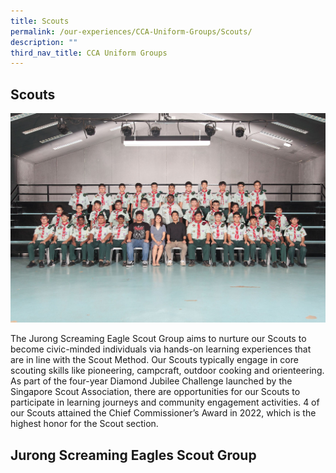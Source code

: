 ```yaml
---
title: Scouts
permalink: /our-experiences/CCA-Uniform-Groups/Scouts/
description: ""
third_nav_title: CCA Uniform Groups
---
```

## Scouts 

![](/images/JS-Scouts.jpg)

The Jurong Screaming Eagle Scout Group aims to nurture our Scouts to become civic-minded individuals via hands-on learning experiences that are in line with the Scout Method. Our Scouts typically engage in core scouting skills like pioneering, campcraft, outdoor cooking and orienteering. As part of the four-year Diamond Jubilee Challenge launched by the Singapore Scout Association, there are opportunities for our Scouts to participate in learning journeys and community engagement activities. 4 of our Scouts attained the Chief Commissioner’s Award in 2022, which is the highest honor for the Scout section.

## Jurong Screaming Eagles Scout Group 